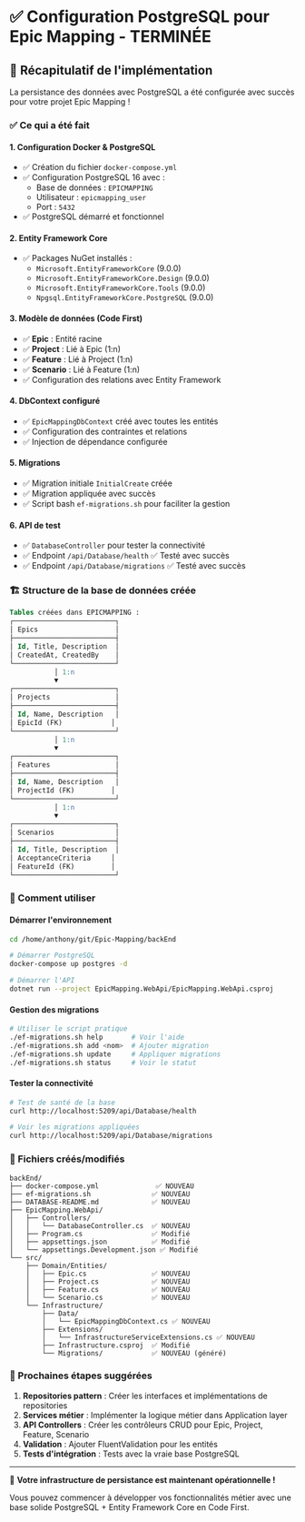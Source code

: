 # ✅ Configuration PostgreSQL pour Epic Mapping - TERMINÉE

## 🎉 Récapitulatif de l'implémentation

La persistance des données avec PostgreSQL a été configurée avec succès pour votre projet Epic Mapping !

### ✅ Ce qui a été fait

#### 1. **Configuration Docker & PostgreSQL**
- ✅ Création du fichier `docker-compose.yml` 
- ✅ Configuration PostgreSQL 16 avec :
  - Base de données : `EPICMAPPING`
  - Utilisateur : `epicmapping_user` 
  - Port : `5432`
- ✅ PostgreSQL démarré et fonctionnel

#### 2. **Entity Framework Core**
- ✅ Packages NuGet installés :
  - `Microsoft.EntityFrameworkCore` (9.0.0)
  - `Microsoft.EntityFrameworkCore.Design` (9.0.0)
  - `Microsoft.EntityFrameworkCore.Tools` (9.0.0)
  - `Npgsql.EntityFrameworkCore.PostgreSQL` (9.0.0)

#### 3. **Modèle de données (Code First)**
- ✅ **Epic** : Entité racine
- ✅ **Project** : Lié à Epic (1:n)
- ✅ **Feature** : Lié à Project (1:n)  
- ✅ **Scenario** : Lié à Feature (1:n)
- ✅ Configuration des relations avec Entity Framework

#### 4. **DbContext configuré**
- ✅ `EpicMappingDbContext` créé avec toutes les entités
- ✅ Configuration des contraintes et relations
- ✅ Injection de dépendance configurée

#### 5. **Migrations**
- ✅ Migration initiale `InitialCreate` créée
- ✅ Migration appliquée avec succès
- ✅ Script bash `ef-migrations.sh` pour faciliter la gestion

#### 6. **API de test**
- ✅ `DatabaseController` pour tester la connectivité
- ✅ Endpoint `/api/Database/health` ✅ Testé avec succès
- ✅ Endpoint `/api/Database/migrations` ✅ Testé avec succès

### 🏗️ Structure de la base de données créée

```sql
Tables créées dans EPICMAPPING :
┌─────────────────────────┐
│ Epics                   │ 
├─────────────────────────┤
│ Id, Title, Description  │
│ CreatedAt, CreatedBy    │
└─────────────────────────┘
           │ 1:n
           ▼
┌─────────────────────────┐
│ Projects                │
├─────────────────────────┤  
│ Id, Name, Description   │
│ EpicId (FK)            │
└─────────────────────────┘
           │ 1:n
           ▼  
┌─────────────────────────┐
│ Features                │
├─────────────────────────┤
│ Id, Name, Description   │ 
│ ProjectId (FK)         │
└─────────────────────────┘
           │ 1:n
           ▼
┌─────────────────────────┐
│ Scenarios               │
├─────────────────────────┤
│ Id, Title, Description  │
│ AcceptanceCriteria     │
│ FeatureId (FK)         │
└─────────────────────────┘
```

### 🚀 Comment utiliser

#### Démarrer l'environnement
```bash
cd /home/anthony/git/Epic-Mapping/backEnd

# Démarrer PostgreSQL
docker-compose up postgres -d

# Démarrer l'API
dotnet run --project EpicMapping.WebApi/EpicMapping.WebApi.csproj
```

#### Gestion des migrations
```bash
# Utiliser le script pratique
./ef-migrations.sh help       # Voir l'aide
./ef-migrations.sh add <nom>  # Ajouter migration
./ef-migrations.sh update     # Appliquer migrations
./ef-migrations.sh status     # Voir le statut
```

#### Tester la connectivité
```bash
# Test de santé de la base
curl http://localhost:5209/api/Database/health

# Voir les migrations appliquées  
curl http://localhost:5209/api/Database/migrations
```

### 📁 Fichiers créés/modifiés

```
backEnd/
├── docker-compose.yml              ✅ NOUVEAU
├── ef-migrations.sh               ✅ NOUVEAU  
├── DATABASE-README.md             ✅ NOUVEAU
├── EpicMapping.WebApi/
│   ├── Controllers/
│   │   └── DatabaseController.cs  ✅ NOUVEAU
│   ├── Program.cs                 ✅ Modifié
│   ├── appsettings.json           ✅ Modifié
│   └── appsettings.Development.json ✅ Modifié
└── src/
    ├── Domain/Entities/
    │   ├── Epic.cs                ✅ NOUVEAU
    │   ├── Project.cs             ✅ NOUVEAU
    │   ├── Feature.cs             ✅ NOUVEAU
    │   └── Scenario.cs            ✅ NOUVEAU
    └── Infrastructure/
        ├── Data/
        │   └── EpicMappingDbContext.cs ✅ NOUVEAU
        ├── Extensions/
        │   └── InfrastructureServiceExtensions.cs ✅ NOUVEAU
        ├── Infrastructure.csproj  ✅ Modifié
        └── Migrations/            ✅ NOUVEAU (généré)
```

### 🎯 Prochaines étapes suggérées

1. **Repositories pattern** : Créer les interfaces et implémentations de repositories
2. **Services métier** : Implémenter la logique métier dans Application layer  
3. **API Controllers** : Créer les contrôleurs CRUD pour Epic, Project, Feature, Scenario
4. **Validation** : Ajouter FluentValidation pour les entités
5. **Tests d'intégration** : Tests avec la vraie base PostgreSQL

---

🎉 **Votre infrastructure de persistance est maintenant opérationnelle !** 

Vous pouvez commencer à développer vos fonctionnalités métier avec une base solide PostgreSQL + Entity Framework Core en Code First.
